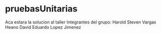 # pruebasUnitarias
Aca estara la solucion al taller 
Integrantes del grupo: 
Harold Steven Vargas Heano 
David Eduardo Lopez Jimenez 
